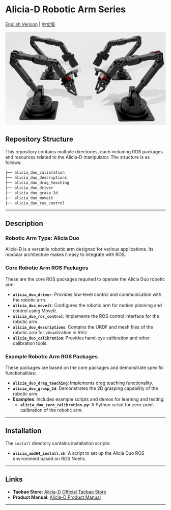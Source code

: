 # Alicia-D Robotic Arm Series

[English Version](README_en.md) | [中文版](README.md)

![Input Image Description](images/Alicia_duo4.jpg)

## Repository Structure

This repository contains multiple directories, each including ROS packages and resources related to the Alicia-D manipulator. The structure is as follows:
```
├── alicia_duo_calibration
├── alicia_duo_descriptions
├── alicia_duo_drag_teaching
├── alicia_duo_driver
├── alicia_duo_grasp_2d
├── alicia_duo_moveit
├── alicia_duo_ros_control

```

---

## Description

### Robotic Arm Type: Alicia Duo
Alicia-D is a versatile robotic arm designed for various applications. Its modular architecture makes it easy to integrate with ROS.

### Core Robotic Arm ROS Packages
These are the core ROS packages required to operate the Alicia Duo robotic arm:
- **`alicia_duo_driver`**: Provides low-level control and communication with the robotic arm.
- **`alicia_duo_moveit`**: Configures the robotic arm for motion planning and control using MoveIt.
- **`alicia_duo_ros_control`**: Implements the ROS control interface for the robotic arm.
- **`alicia_duo_descriptions`**: Contains the URDF and mesh files of the robotic arm for visualization in RViz.
- **`alicia_duo_calibration`**: Provides hand-eye calibration and other calibration tools.

### Example Robotic Arm ROS Packages
These packages are based on the core packages and demonstrate specific functionalities:
- **`alicia_duo_drag_teaching`**: Implements drag teaching functionality.
- **`alicia_duo_grasp_2d`**: Demonstrates the 2D grasping capability of the robotic arm.
- **Examples**: Includes example scripts and demos for learning and testing:
  - **`alicia_duo_zero_calibration.py`**: A Python script for zero-point calibration of the robotic arm.


---

## Installation

The `install` directory contains installation scripts:
- **`alicia_amd64_install.sh`**: A script to set up the Alicia Duo ROS environment based on ROS Noetic.


---
## Links

- **Taobao Store**: [Alicia-D Official Taobao Store](https://g84gtpygdv6trpvdhcsy0kfr73avcip.taobao.com/shop/view_shop.htm?appUid=RAzN8HWKU5B7MfX6JjEWgkuNfftNVbnrjbjx6fPjY9KqXB46Rvy&spm=a21n57.1.hoverItem.2)
- **Product Manual**: [Alicia-D Product Manual](https://tcnqzgyay0jb.feishu.cn/wiki/DGtywN4j8ikctwk6PoccULllnkb)

---